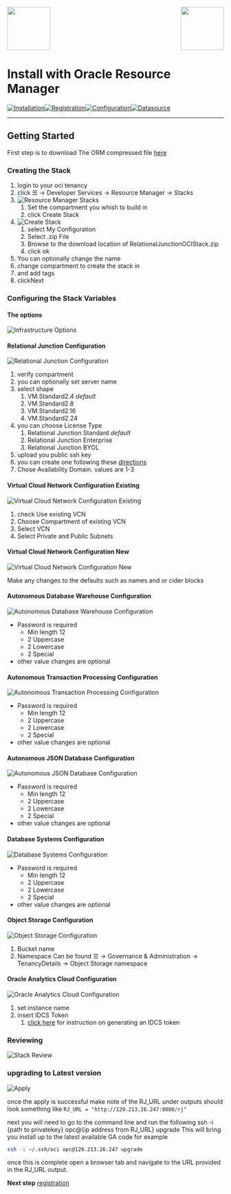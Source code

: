 <img  src="../images/SesameSoftwareLogo-2020Final.png" width="100"><img align=right src="../images/RJOrbitLogo-2021Final.png" width="100">

# Install with Oracle Resource Manager

[![Installation](../images/Button_Installation.png)](installguide.md)[![Registration](../images/Button_Registration.png)](RegistrationGuide.md)[![Configuration](../images/Button_Configuration.png)](configurationGuide.md)[![Datasource](../images/Button_Datasource.png)](../Datasources/README.md)

---

## Getting Started

First step is to download The ORM compressed file [here](../release/RelationalJunctionOCIStack.zip)

### Creating the Stack

1. login to your oci tenancy
2. click &#9776; &rarr; Developer Services &rarr; Resource Manager &rarr; Stacks
3. ![Resource Manager Stacks](../images/stacks.png)
   1. Set the compartment you whish to build in
   2. click Create Stack
4. ![Create Stack](../images/CreateStack.png)
   1. select My Configuration
   2. Select .zip File
   3. Browse to the download location of RelationalJunctionOCIStack.zip
   4. click ok
5. You can optionally change the name
6. change compartment to create the stack in
7. and add tags
8. clickNext

### Configuring the Stack Variables

#### The options

![Infrastructure Options](../images/Infrastructure_Options.png)

#### Relational Junction Configuration

![Relational Junction Configuration](../images/RelationalJunctionConfiguration.png)

1. verify compartment
2. you can optionally set server name
3. select shape
   1. VM.Standard2.4 *default*
   2. VM.Standard2.8
   3. VM.Standard2.16
   4. VM.Standard2.24
4. you can choose License Type
   1. Relational Junction Standard *default*
   2. Relational Junction Enterprise
   3. Relational Junction BYOL
5. upload you public ssh key
6. you can create one following these [directions](Supporting/OCI-Prerequisites.md##setup-keys)
7. Chose Availability Domain. values are 1-3

#### Virtual Cloud Network Configuration Existing

![Virtual Cloud Network Configuration Existing](../images/VirtualCloudNetworkConfigurationExisting.png)

1. check Use existing VCN
2. Choose Compartment of existing VCN
3. Select VCN
4. Select Private and Public Subnets

#### Virtual Cloud Network Configuration New

![Virtual Cloud Network Configuration New](../images/VirtualCloudNetworkConfigurationNew1.png)

Make any changes to the defaults  such as names and or cider blocks

#### Autonomous Database Warehouse Configuration

![Autonomous Database Warehouse Configuration](../images/AutonomousDatabaseWarehouseConfiguration.png)

* Password is required
  * Min length 12
  * 2 Uppercase
  * 2 Lowercase
  * 2 Special
* other value changes are optional
  
#### Autonomous Transaction Processing Configuration

![Autonomous Transaction Processing Configuration](../images/AutonomousTransactionProcessingConfiguration.png)

* Password is required
  * Min length 12
  * 2 Uppercase
  * 2 Lowercase
  * 2 Special
* other value changes are optional
  
#### Autonomous JSON Database Configuration

![Autonomous JSON Database Configuration](../images/AutonomousJSONDatabaseConfiguration.png)

* Password is required
  * Min length 12
  * 2 Uppercase
  * 2 Lowercase
  * 2 Special
* other value changes are optional
  
#### Database Systems Configuration

![Database Systems Configuration](../images/DatabaseSystemsConfiguration.png)

* Password is required
  * Min length 12
  * 2 Uppercase
  * 2 Lowercase
  * 2 Special
* other value changes are optional
  
#### Object Storage Configuration

![Object Storage Configuration](../images/ObjectStorageConfiguration.png)

1. Bucket name
2. Namespace Can be found &#9776; &rarr; Governance & Administration &rarr; TenancyDetails &rarr; Object Storage namespace

#### Oracle Analytics Cloud Configuration

![Oracle Analytics Cloud Configuration](../images/OracleAnalyticsCloudConfiguration.png)

1. set instance name
2. insert IDCS Token
   1. [click here](Supporting/idcsToken.md) for instruction on generating an IDCS token

### Reviewing

![Stack Review](../images/StackReview.png)

### upgrading to Latest version

![Apply](../images/apply.png)

once the apply is successful make note of the RJ_URL under outputs should look something like `RJ_URL = "http://129.213.26.247:8080/rj"`

next you will need to go to the command line and run the following
ssh -i {path to privatekey} opc@{ip address from RJ_URL} upgrade This will bring you  install up to the latest available GA code
for example

```bash
ssh -i ~/.ssh/oci opc@129.213.26.247 upgrade
```

once this is complete open a browser tab and navigate to the URL provided in the RJ_URL output.

**Next step** [registration](RegistrationGuide.md)

